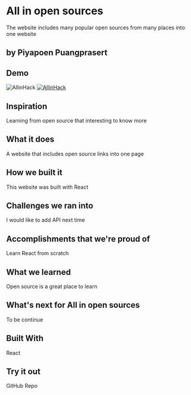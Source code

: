 # All in open sources
The website includes many popular open sources from many places into one website
## by Piyapoen Puangprasert

## Demo 
![AllinHack](https://www.youtube.com/watch?v=fDFx5ZzPemE)
[![AllinHack](https://img.youtube.com/vi/fDFx5ZzPemE/0.jpg)](https://www.youtube.com/watch?v=fDFx5ZzPemE)


## Inspiration
Learning from open source that interesting to know more

## What it does
A website that includes open source links into one page

## How we built it
This website was built with React

## Challenges we ran into
I would like to add API next time

## Accomplishments that we're proud of
Learn React from scratch

## What we learned
Open source is a great place to learn

## What's next for All in open sources
To be continue

## Built With
React

## Try it out

GitHub Repo
